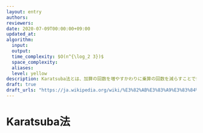```yaml
---
layout: entry
authors:
reviewers:
date: 2020-07-09T00:00:00+09:00
updated_at:
algorithm:
  input:
  output:
  time_complexity: $O(n^{\log_2 3})$
  space_complexity:
  aliases:
  level: yellow
description: Karatsuba法とは、加算の回数を増やすかわりに乗算の回数を減らすことで多項式乗算などを $O(n^{\log_2 3})$ で行なうというアルゴリズムである。
draft: true
draft_urls: "https://ja.wikipedia.org/wiki/%E3%82%AB%E3%83%A9%E3%83%84%E3%83%90%E6%B3%95"
---
```


# Karatsuba法
